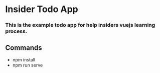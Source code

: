 # Insider Todo App
### This is the example todo app for help insiders vuejs learning process.
## Commands
  - npm install 
  - npm run serve
